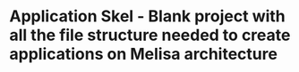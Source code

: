 # Application Skel - Blank project with all the file structure needed to create applications on Melisa architecture